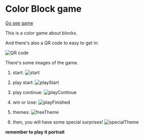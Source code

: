 # Color Block game
[Go see game](https://yufeixian.github.io/Color_Block/)

This is a color game about blocks.

And there's also a QR code to easy to get in:


![QR code](https://yufeixian.github.io/Color_Block/img/QRCode.png)



There's some images of the game.

1. start:
  ![start](https://yufeixian.github.io/Color_Block/img/start.png)

2. play start:
  ![playStart](https://yufeixian.github.io/Color_Block/img/playStart.png)

3. play continue:
  ![playContinue](https://yufeixian.github.io/Color_Block/img/playContinue.png)

4. win or lose:
  ![playFinished](https://yufeixian.github.io/Color_Block/img/playFinished.png)

5. themes:
  ![freeTheme](https://yufeixian.github.io/Color_Block/img/freeTheme.png)

6. then, you will have some special surprises!
  ![specialTheme](https://yufeixian.github.io/Color_Block/img/specialTheme.jpg)

**remember to play it portrait**
